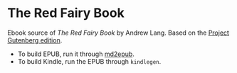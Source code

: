 # The Red Fairy Book

Ebook source of _The Red Fairy Book_ by Andrew Lang. Based on the [Project Gutenberg edition](http://gutenberg.org/ebooks/540).

- To build EPUB, run it through [md2epub](http://bencrowder.net/coding/md2epub/).
- To build Kindle, run the EPUB through `kindlegen`.
